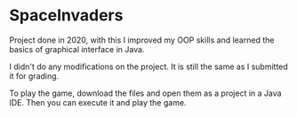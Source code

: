 # SpaceInvaders

Project done in 2020, with this I improved my OOP skills and learned the basics of graphical interface in Java.

I didn't do any modifications on the project. It is still the same as I submitted it for grading.

To play the game, download the files and open them as a project in a Java IDE. Then you can execute it and play the game.

